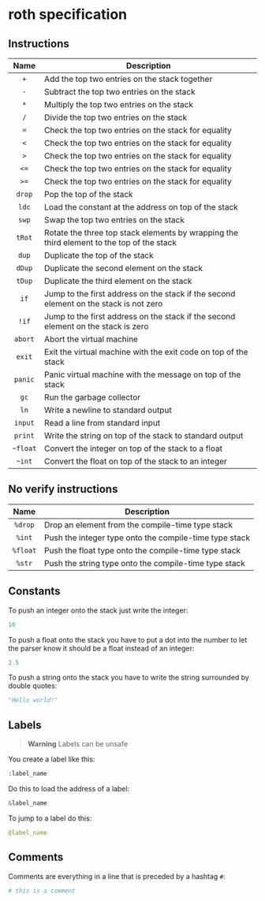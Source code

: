 # roth specification

## Instructions

|   Name   | Description                                                                               |
| :------: | ----------------------------------------------------------------------------------------- |
|   `+`    | Add the top two entries on the stack together                                             |
|   `-`    | Subtract the top two entries on the stack                                                 |
|   `*`    | Multiply the top two entries on the stack                                                 |
|   `/`    | Divide the top two entries on the stack                                                   |
|   `=`    | Check the top two entries on the stack for equality                                       |
|   `<`    | Check the top two entries on the stack for equality                                       |
|   `>`    | Check the top two entries on the stack for equality                                       |
|   `<=`   | Check the top two entries on the stack for equality                                       |
|   `>=`   | Check the top two entries on the stack for equality                                       |
|  `drop`  | Pop the top of the stack                                                                  |
|  `ldc`   | Load the constant at the address on top of the stack                                      |
|  `swp`   | Swap the top two entries on the stack                                                     |
|  `tRot`  | Rotate the three top stack elements by wrapping the third element to the top of the stack |
|  `dup`   | Duplicate the top of the stack                                                            |
|  `dDup`  | Duplicate the second element on the stack                                                 |
|  `tDup`  | Duplicate the third element on the stack                                                  |
|   `if`   | Jump to the first address on the stack if the second element on the stack is not zero     |
|  `!if`   | Jump to the first address on the stack if the second element on the stack is zero         |
| `abort`  | Abort the virtual machine                                                                 |
|  `exit`  | Exit the virtual machine with the exit code on top of the stack                           |
| `panic`  | Panic virtual machine with the message on top of the stack                                |
|   `gc`   | Run the garbage collector                                                                 |
|   `ln`   | Write a newline to standard output                                                        |
| `input`  | Read a line from standard input                                                           |
| `print`  | Write the string on top of the stack to standard output                                   |
| `~float` | Convert the integer on top of the stack to a float                                        |
|  `~int`  | Convert the float on top of the stack to an integer                                       |

## No verify instructions

|   Name   | Description                                            |
| :------: | ------------------------------------------------------ |
| `%drop`  | Drop an element from the compile-time type stack       |
|  `%int`  | Push the integer type onto the compile-time type stack |
| `%float` | Push the float type onto the compile-time type stack   |
|  `%str`  | Push the string type onto the compile-time type stack  |

## Constants

To push an integer onto the stack just write the integer:

```py
10
```

To push a float onto the stack you have to put a dot into the number to let the parser know it should
be a float instead of an integer:

```py
2.5
```

To push a string onto the stack you have to write the string surrounded by double quotes:

```py
"Hello world!"
```

## Labels

> **Warning** Labels can be unsafe

You create a label like this:

```py
:label_name
```

Do this to load the address of a label:

```py
&label_name
```

To jump to a label do this:

```py
@label_name
```

## Comments

Comments are everything in a line that is preceded by a hashtag `#`:

```py
# this is a comment
```
